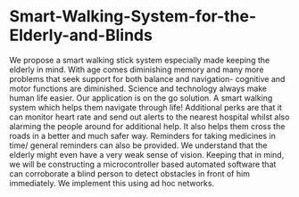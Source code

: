 # Smart-Walking-System-for-the-Elderly-and-Blinds
We propose a smart walking stick system especially made keeping the elderly in mind. With age comes diminishing memory and many more problems that seek support for both balance and navigation- cognitive and motor functions are diminished. Science and technology always make human life easier. Our application is on the go solution. A smart walking system which helps them navigate through life! Additional perks are that it can monitor heart rate and send out alerts to the nearest hospital whilst also alarming the people around for additional help. It also helps them cross the roads in a better and much safer way. Reminders for taking medicines in time/ general reminders can also be provided. We understand that the elderly might even have a very weak sense of vision. Keeping that in mind, we will be constructing a microcontroller based automated software that can corroborate a blind person to detect obstacles in front of him immediately. We implement this using ad hoc networks. 
